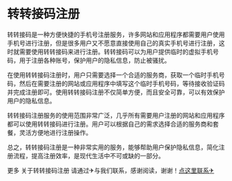 # 转转接码注册

转转接码是一种方便快捷的手机号注册服务，许多网站和应用程序都需要用户使用手机号进行注册，但是很多用户又不愿意直接使用自己的真实手机号进行注册，这时就需要使用转转接码来进行注册。转转接码可以为用户提供临时的虚拟手机号码，用于注册各种账号，保护用户的隐私信息，防止被骚扰。

在使用转转接码注册时，用户只需要选择一个合适的服务商，获取一个临时手机号码，然后在需要注册的网站或应用程序中填写这个临时手机号码，等待接收验证码并完成注册即可。使用转转接码注册不仅简单方便，而且安全可靠，可以有效保护用户的隐私信息。

转转接码注册服务的使用范围非常广泛，几乎所有需要用户注册的网站和应用程序都可以使用转转接码进行注册。用户可以根据自己的需求选择合适的服务商和套餐，灵活方便地进行注册操作。

总之，转转接码注册是一种非常实用的服务，能够帮助用户保护隐私信息，简化注册流程，提高注册效率，是现代生活中不可或缺的一部分。

更多 关于转转接码注册 请通过✈与我们联系，感谢阅读，谢谢！[点这里联系✈](https://gg.k02.cc)